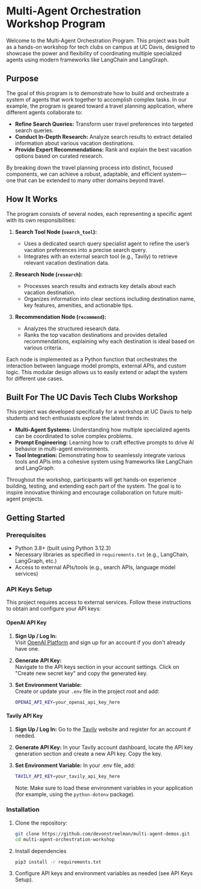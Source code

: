 # Multi-Agent Orchestration Workshop Program

Welcome to the Multi-Agent Orchestration Program. This project was built as a hands-on workshop for tech clubs on campus at UC Davis, designed to showcase the power and flexibility of coordinating multiple specialized agents using modern frameworks like LangChain and LangGraph.

## Purpose

The goal of this program is to demonstrate how to build and orchestrate a system of agents that work together to accomplish complex tasks. In our example, the program is geared toward a travel planning application, where different agents collaborate to:

- **Refine Search Queries:** Transform user travel preferences into targeted search queries.
- **Conduct In-Depth Research:** Analyze search results to extract detailed information about various vacation destinations.
- **Provide Expert Recommendations:** Rank and explain the best vacation options based on curated research.

By breaking down the travel planning process into distinct, focused components, we can achieve a robust, adaptable, and efficient system—one that can be extended to many other domains beyond travel.

## How It Works

The program consists of several nodes, each representing a specific agent with its own responsibilities:

1. **Search Tool Node (`search_tool`):**

   - Uses a dedicated search query specialist agent to refine the user’s vacation preferences into a precise search query.
   - Integrates with an external search tool (e.g., Tavily) to retrieve relevant vacation destination data.

2. **Research Node (`research`):**

   - Processes search results and extracts key details about each vacation destination.
   - Organizes information into clear sections including destination name, key features, amenities, and actionable tips.

3. **Recommendation Node (`recommend`):**
   - Analyzes the structured research data.
   - Ranks the top vacation destinations and provides detailed recommendations, explaining why each destination is ideal based on various criteria.

Each node is implemented as a Python function that orchestrates the interaction between language model prompts, external APIs, and custom logic. This modular design allows us to easily extend or adapt the system for different use cases.

## Built For The UC Davis Tech Clubs Workshop

This project was developed specifically for a workshop at UC Davis to help students and tech enthusiasts explore the latest trends in:

- **Multi-Agent Systems:** Understanding how multiple specialized agents can be coordinated to solve complex problems.
- **Prompt Engineering:** Learning how to craft effective prompts to drive AI behavior in multi-agent environments.
- **Tool Integration:** Demonstrating how to seamlessly integrate various tools and APIs into a cohesive system using frameworks like LangChain and LangGraph.

Throughout the workshop, participants will get hands-on experience building, testing, and extending each part of the system. The goal is to inspire innovative thinking and encourage collaboration on future multi-agent projects.

## Getting Started

### Prerequisites

- Python 3.8+ (built using Python 3.12.3)
- Necessary libraries as specified in `requirements.txt` (e.g., LangChain, LangGraph, etc.)
- Access to external APIs/tools (e.g., search APIs, language model services)

### API Keys Setup

This project requires access to external services. Follow these instructions to obtain and configure your API keys:

#### OpenAI API Key

1. **Sign Up / Log In:**  
   Visit [OpenAI Platform](https://platform.openai.com/) and sign up for an account if you don't already have one.

2. **Generate API Key:**  
   Navigate to the API keys section in your account settings. Click on "Create new secret key" and copy the generated key.

3. **Set Environment Variable:**  
   Create or update your `.env` file in the project root and add:

   ```bash
   OPENAI_API_KEY=your_openai_api_key_here

   ```

#### Tavily API Key

1. **Sign Up / Log In:**
   Go to the [Tavily](https://tavily.com/) website and register for an account if needed.

2. **Generate API Key:**
   In your Tavily account dashboard, locate the API key generation section and create a new API key. Copy the key.

3. **Set Environment Variable:**
   In your .env file, add:

   ```bash
   TAVILY_API_KEY=your_tavily_api_key_here
   ```

   Note: Make sure to load these environment variables in your application (for example, using the `python-dotenv` package).

### Installation

1. Clone the repository:

   ```bash
   git clone https://github.com/devonstreelman/multi-agent-demos.git
   cd multi-agent-orchestration-workshop
   ```

2. Install dependencies

   ```bash
   pip3 install -r requirements.txt
   ```

3. Configure API keys and environment variables as needed (see API Keys Setup).
